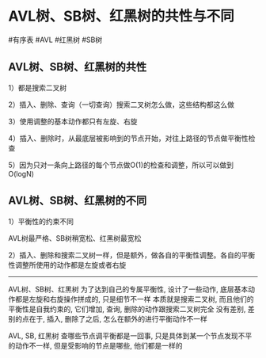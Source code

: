 # AVL树、SB树、红黑树的共性与不同

#有序表 #AVL #红黑树 #SB树

## AVL树、SB树、红黑树的共性


1）都是搜索二叉树

2）插入、删除、查询（一切查询）搜索二叉树怎么做，这些结构都这么做

3）使用调整的基本动作都只有左旋、右旋

4）插入、删除时，从最底层被影响到的节点开始，对往上路径的节点做平衡性检查

5）因为只对一条向上路径的每个节点做O(1)的检查和调整，所以可以做到O(logN)



## AVL树、SB树、红黑树的不同

1）平衡性的约束不同

AVL树最严格、SB树稍宽松、红黑树最宽松

2）插入、删除和搜索二叉树一样，但是额外，做各自的平衡性调整。各自的平衡性调整所使用的动作都是左旋或者右旋


---

AVL树、SB树、红黑树
为了达到自己的专属平衡性, 设计了一些动作, 底层基本动作都是左旋和右旋操作拼成的, 只是细节不一样
本质就是搜索二叉树, 而且他们的平衡性是自我约束的, 它们增加, 查询, 删除的动作跟搜索二叉树完全
没有差别, 差别的点在于, 插入, 删除了之后, 怎么在额外的进行平衡动作不一样

AVL, SB, 红黑树 查哪些节点调平衡都是一回事, 只是具体到某一个节点发现不平的动作不一样, 
但是受影响的节点是哪些, 他们都是一样的
